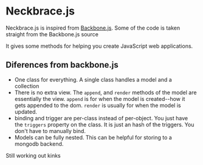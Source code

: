 Neckbrace.js
============

Neckbrace.js is inspired from [Backbone.js](http://documentcloud.github.com/backbone/). Some of the code is taken
straight from the Backbone.js source

It gives some methods for helping you create JavaScript web applications.

## Diferences from backbone.js

* One class for everything. A single class handles a model and a collection
* There is no extra view. The `append`, and `render` methods of the model are essentially the view.
`append` is for when the model is created--how it gets appended to the dom. `render` is usually for when the model is updated.
* binding and trigger are per-class instead of per-object. You just have the `triggers` property on
  the class. It is just an hash of the triggers. You don't have to manually bind.
* Models can be fully nested. This can be helpful for storing to a mongodb backend.

Still working out kinks
